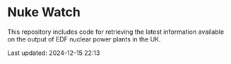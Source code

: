# Nuke Watch

This repository includes code for retrieving the latest information available on the output of EDF nuclear power plants in the UK.

Last updated: 2024-12-15 22:13